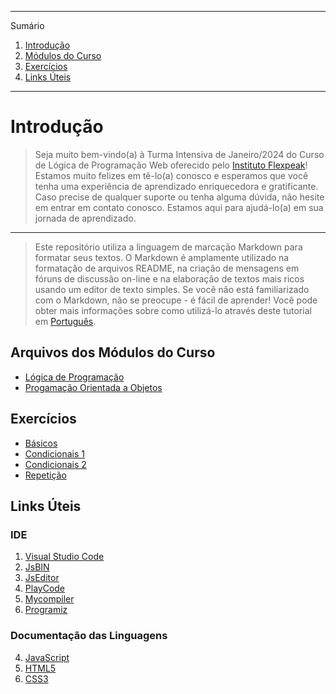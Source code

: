 *******
Sumário
 1. [Introdução](#introdução)
 2. [Módulos do Curso](#módulos-do-curso)
 3. [Exercícios](#exercícios)
 4. [Links Úteis](#links-úteis)
*******

# Introdução

>Seja muito bem-vindo(a) à Turma Intensiva de Janeiro/2024 do Curso de Lógica de Programação Web oferecido pelo [Instituto Flexpeak](http://ifpk.com.br)! Estamos muito felizes em tê-lo(a) conosco e esperamos que você tenha uma experiência de aprendizado enriquecedora e gratificante. Caso precise de qualquer suporte ou tenha alguma dúvida, não hesite em entrar em contato conosco. Estamos aqui para ajudá-lo(a) em sua jornada de aprendizado.
*******

> Este repositório utiliza a linguagem de marcação Markdown para formatar seus textos. O Markdown é amplamente utilizado na formatação de arquivos README, na criação de mensagens em fóruns de discussão on-line e na elaboração de textos mais ricos usando um editor de texto simples. Se você não está familiarizado com o Markdown, não se preocupe - é fácil de aprender! Você pode obter mais informações sobre como utilizá-lo através deste tutorial em [Português](https://github.com/luong-komorebi/Markdown-Tutorial/blob/master/README_pt-BR.md).

## Arquivos dos Módulos do Curso

* [Lógica de Programação](https://github.com/flexpeak/024-01-24-NOT-LGIX/blob/main/files/01%20-%20L%C3%B3gica-de-Programa%C3%A7%C3%A3o.md)
* [Progamação Orientada a Objetos](https://github.com/flexpeak/024-01-24-NOT-LGIX/blob/main/files/02%20-%20Programa%C3%A7%C3%A3o%20Orientada%20a%20Objetos.md)


## Exercícios

* [Básicos](https://github.com/flexpeak/024-01-24-NOT-LGIX/blob/main/files/Exerc%C3%ADcios%20Basicos.md)
* [Condicionais 1](https://github.com/flexpeak/024-01-24-NOT-LGIX/blob/main/files/Exercidos%20de%20estruturas%20condicionais.md)
* [Condicionais 2](https://github.com/flexpeak/024-01-24-NOT-LGIX/blob/main/files/Exerc%C3%ADcios%20condicionais.md)
* [Repetição](https://github.com/flexpeak/024-01-24-NOT-LGIX/blob/main/files/EXERCICIOS-REPETICAO-logica.md)


## Links Úteis

### IDE
1. [Visual Studio Code](https://code.visualstudio.com/)
2. [JsBIN](https://jsbin.com/?js,console)
3. [JsEditor](https://jseditor.io/)
4. [PlayCode](https://playcode.io/)
5. [Mycompiler](https://www.mycompiler.io/pt/new/nodejs)
6. [Programiz](https://www.programiz.com/javascript/online-compiler/?utm_source=compiler-output-popup&utm_campaign=programiz&utm_medium=referral)

### Documentação das Linguagens
4. [JavaScript](https://developer.mozilla.org/en-US/docs/Web/JavaScript)
5. [HTML5](https://developer.mozilla.org/en-US/docs/Web/HTML)
6. [CSS3](https://developer.mozilla.org/en-US/docs/Web/CSS)
